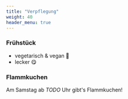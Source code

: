 ```yaml
---
title: "Verpflegung"
weight: 40
header_menu: true
---
```




### Frühstück

* vegetarisch & vegan 🌱
* lecker 😋

### Flammkuchen

Am Samstag ab _TODO_ Uhr gibt's Flammkuchen!
